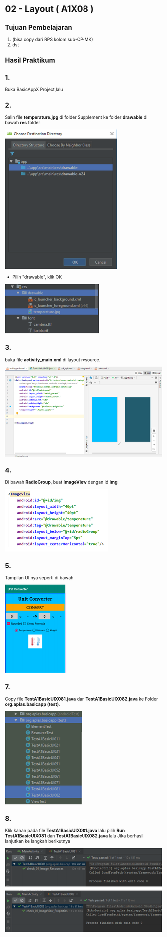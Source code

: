 # 02 - Layout ( A1X08 )


## Tujuan Pembelajaran

1. (bisa copy dari RPS kolom sub-CP-MK)
2. dst

## Hasil Praktikum 

## 1.
Buka BasicAppX Project,lalu 

## 2. 
Salin file **temperature.jpg** di folder Supplement ke folder **drawable** di bawah **res** folder

![Teks alternatif](img/A1X08/1.PNG)

* Pilih "drawable", klik OK

![Teks alternatif](img/A1X08/1a.PNG)


## 3.
buka file **activity_main.xml** di layout resource.

![Teks alternatif](img/A1X03/1.PNG)

## 4. 
Di bawah **RadioGroup**, buat **ImageView** dengan id **img**

![Teks alternatif](img/A1X08/2.PNG)

## 5. 
Tampilan UI nya seperti di bawah

![Teks alternatif](img/A1X08/3.PNG)

## 7. 
Copy file **TestA1BasicUIX081.java** dan **TestA1BasicUIX082.java** ke
Folder **org.aplas.basicapp (test)**.

![Teks alternatif](img/A1X08/4.PNG)

## 8. 
Klik kanan pada file **TestA1BasicUIX081.java** lalu pilih **Run TestA1BasicUIX081** dan **TestA1BasicUIX082.java** lalu Jika berhasil lanjutkan ke langkah berikutnya 

![Teks alternatif](img/A1X08/5.PNG)
